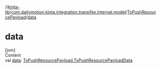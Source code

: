 //[kinta-lib](../../../index.md)/[com.dailymotion.kinta.integration.transifex.internal.model](../index.md)/[TxPushResourcePayload](index.md)/[data](data.md)



# data  
[jvm]  
Content  
val [data](data.md): [TxPushResourcePayload.TxPushResourcePayloadData](-tx-push-resource-payload-data/index.md)  



